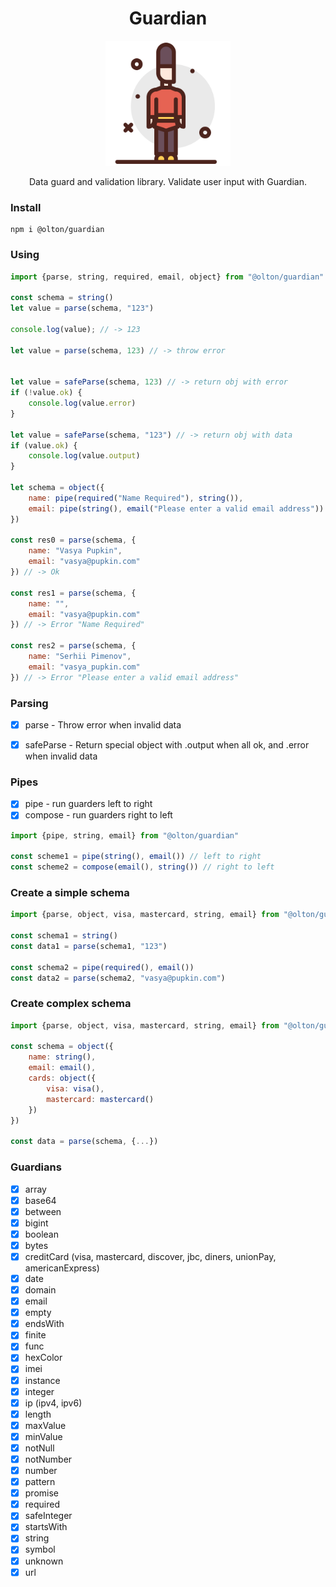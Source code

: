 <h1 align="center">Guardian</h1>

<p align="center">
    <img src="./assets/guardian.svg" style="height: 200px;"/>
</p>

<p align="center">
Data guard and validation library.
Validate user input with Guardian.
</p>


### Install
```shell
npm i @olton/guardian
```

### Using
```javascript
import {parse, string, required, email, object} from "@olton/guardian"

const schema = string()
let value = parse(schema, "123")

console.log(value); // -> 123

let value = parse(schema, 123) // -> throw error


let value = safeParse(schema, 123) // -> return obj with error
if (!value.ok) {
    console.log(value.error)
}

let value = safeParse(schema, "123") // -> return obj with data
if (value.ok) {
    console.log(value.output)
}

let schema = object({
    name: pipe(required("Name Required"), string()),
    email: pipe(string(), email("Please enter a valid email address"))
})

const res0 = parse(schema, {
    name: "Vasya Pupkin",
    email: "vasya@pupkin.com"
}) // -> Ok

const res1 = parse(schema, {
    name: "",
    email: "vasya@pupkin.com"
}) // -> Error "Name Required"

const res2 = parse(schema, {
    name: "Serhii Pimenov",
    email: "vasya_pupkin.com"
}) // -> Error "Please enter a valid email address"


```

### Parsing
- [x] parse - Throw error when invalid data
- [x] safeParse - Return special object with .output when all ok, and .error when invalid data


### Pipes
- [x] pipe - run guarders left to right
- [x] compose - run guarders right to left

```javascript
import {pipe, string, email} from "@olton/guardian"

const scheme1 = pipe(string(), email()) // left to right
const scheme2 = compose(email(), string()) // right to left
```

### Create a simple schema
```javascript
import {parse, object, visa, mastercard, string, email} from "@olton/guardian"

const schema1 = string()
const data1 = parse(schema1, "123")

const schema2 = pipe(required(), email())
const data2 = parse(schema2, "vasya@pupkin.com")
```

### Create complex schema
```javascript
import {parse, object, visa, mastercard, string, email} from "@olton/guardian"

const schema = object({
    name: string(),
    email: email(),
    cards: object({
        visa: visa(),
        mastercard: mastercard()
    })
})

const data = parse(schema, {...})
```

### Guardians
- [x] array
- [x] base64
- [x] between
- [x] bigint
- [x] boolean
- [x] bytes
- [x] creditCard (visa, mastercard, discover, jbc, diners, unionPay, americanExpress)
- [x] date
- [x] domain
- [x] email
- [x] empty
- [x] endsWith
- [x] finite
- [x] func
- [x] hexColor
- [x] imei
- [x] instance
- [x] integer
- [x] ip (ipv4, ipv6)
- [x] length
- [x] maxValue
- [x] minValue
- [x] notNull
- [x] notNumber
- [x] number
- [x] pattern
- [x] promise
- [x] required
- [x] safeInteger
- [x] startsWith
- [x] string
- [x] symbol
- [x] unknown
- [x] url